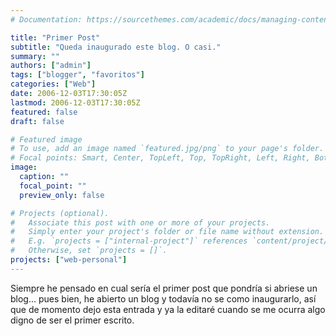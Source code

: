 ```yaml
---
# Documentation: https://sourcethemes.com/academic/docs/managing-content/

title: "Primer Post"
subtitle: "Queda inaugurado este blog. O casi."
summary: ""
authors: ["admin"]
tags: ["blogger", "favoritos"]
categories: ["Web"]
date: 2006-12-03T17:30:05Z
lastmod: 2006-12-03T17:30:05Z
featured: false
draft: false

# Featured image
# To use, add an image named `featured.jpg/png` to your page's folder.
# Focal points: Smart, Center, TopLeft, Top, TopRight, Left, Right, BottomLeft, Bottom, BottomRight.
image:
  caption: ""
  focal_point: ""
  preview_only: false

# Projects (optional).
#   Associate this post with one or more of your projects.
#   Simply enter your project's folder or file name without extension.
#   E.g. `projects = ["internal-project"]` references `content/project/deep-learning/index.md`.
#   Otherwise, set `projects = []`.
projects: ["web-personal"]
---
```


Siempre he pensado en cual sería el primer post que pondría si abriese un blog... pues bien, he abierto un blog y todavía no se como inaugurarlo, así que de momento dejo esta entrada y ya la editaré cuando se me ocurra algo digno de ser el primer escrito.
